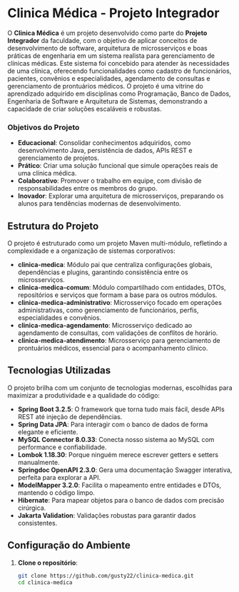 # Clinica Médica - Projeto Integrador

O **Clinica Médica** é um projeto desenvolvido como parte do **Projeto Integrador** da faculdade, com o objetivo de aplicar conceitos de desenvolvimento de software, arquitetura de microsserviços e boas práticas de engenharia em um sistema realista para gerenciamento de clínicas médicas. Este sistema foi concebido para atender às necessidades de uma clínica, oferecendo funcionalidades como cadastro de funcionários, pacientes, convênios e especialidades, agendamento de consultas e gerenciamento de prontuários médicos. O projeto é uma vitrine do aprendizado adquirido em disciplinas como Programação, Banco de Dados, Engenharia de Software e Arquitetura de Sistemas, demonstrando a capacidade de criar soluções escaláveis e robustas.

### Objetivos do Projeto
- **Educacional**: Consolidar conhecimentos adquiridos, como desenvolvimento Java, persistência de dados, APIs REST e gerenciamento de projetos.
- **Prático**: Criar uma solução funcional que simule operações reais de uma clínica médica.
- **Colaborativo**: Promover o trabalho em equipe, com divisão de responsabilidades entre os membros do grupo.
- **Inovador**: Explorar uma arquitetura de microsserviços, preparando os alunos para tendências modernas de desenvolvimento.

## Estrutura do Projeto

O projeto é estruturado como um projeto Maven multi-módulo, refletindo a complexidade e a organização de sistemas corporativos:

- **clinica-medica**: Módulo pai que centraliza configurações globais, dependências e plugins, garantindo consistência entre os microsserviços.
- **clinica-medica-comum**: Módulo compartilhado com entidades, DTOs, repositórios e serviços que formam a base para os outros módulos.
- **clinica-medica-administrativo**: Microsserviço focado em operações administrativas, como gerenciamento de funcionários, perfis, especialidades e convênios.
- **clinica-medica-agendamento**: Microsserviço dedicado ao agendamento de consultas, com validações de conflitos de horário.
- **clinica-medica-atendimento**: Microsserviço para gerenciamento de prontuários médicos, essencial para o acompanhamento clínico.

## Tecnologias Utilizadas

O projeto brilha com um conjunto de tecnologias modernas, escolhidas para maximizar a produtividade e a qualidade do código:

- **Spring Boot 3.2.5**: O framework que torna tudo mais fácil, desde APIs REST até injeção de dependências.
- **Spring Data JPA**: Para interagir com o banco de dados de forma elegante e eficiente.
- **MySQL Connector 8.0.33**: Conecta nosso sistema ao MySQL com performance e confiabilidade.
- **Lombok 1.18.30**: Porque ninguém merece escrever getters e setters manualmente.
- **Springdoc OpenAPI 2.3.0**: Gera uma documentação Swagger interativa, perfeita para explorar a API.
- **ModelMapper 3.2.0**: Facilita o mapeamento entre entidades e DTOs, mantendo o código limpo.
- **Hibernate**: Para mapear objetos para o banco de dados com precisão cirúrgica.
- **Jakarta Validation**: Validações robustas para garantir dados consistentes.

## Configuração do Ambiente

1. **Clone o repositório**:
   ```bash
   git clone https://github.com/gusty22/clinica-medica.git
   cd clinica-medica
